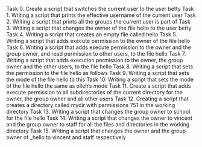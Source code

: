 Task 0.  Create a script that switches the current user to the user betty
Task 1.  Writing a script that prints the effective username of the current user
Task 2.  Writing a script that prints all the groups the current user is part of
Task 3.  Writing a script that changes the owner of the file hello to the user betty
Task 4.  Writing a script that creates an empty file called hello
Task 5.  Writing a script that adds execute permission to the owner of the file hello
Task 6.  Writing a script that adds execute permission to the owner and the group owner, and read permission to other users,
         to the file hello
Task 7.  Writing a script that adds execution permission to the owner, the group owner and the other users, to the file hello
Task 8.  Writing a script that sets the permission to the file hello as follows
Task 9.  Writing a script that sets the mode of the file hello to this
Task 10. Writing a script that sets the mode of the file hello the same as olleh’s mode
Task 11. Create a script that adds execute permission to all subdirectories of the current directory for the owner, the group          owner and all other users
Task 12. Creating a script that creates a directory called mydir with permissions 751 in the working directory
Task 13. Writing  a script that changes the group owner to school for the file hello
Task 14. Writing a script that changes the owner to vincent and the group owner to staff for all the files and directories in 
         the working directory
Task 15. Writing a script that changes the owner and the group owner of _hello to vincent and staff respectively
